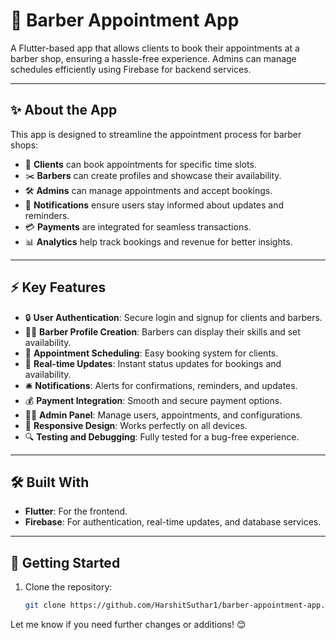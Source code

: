 # 💈 Barber Appointment App

A Flutter-based app that allows clients to book their appointments at a barber shop, ensuring a hassle-free experience. Admins can manage schedules efficiently using Firebase for backend services.  

---

## ✨ About the App

This app is designed to streamline the appointment process for barber shops:  
- 📅 **Clients** can book appointments for specific time slots.  
- ✂️ **Barbers** can create profiles and showcase their availability.  
- 🛠️ **Admins** can manage appointments and accept bookings.  
- 🔔 **Notifications** ensure users stay informed about updates and reminders.  
- 💳 **Payments** are integrated for seamless transactions.  
- 📊 **Analytics** help track bookings and revenue for better insights.  

---

## ⚡ Key Features

- 🔒 **User Authentication**: Secure login and signup for clients and barbers.  
- 🧑‍🎨 **Barber Profile Creation**: Barbers can display their skills and set availability.  
- 📆 **Appointment Scheduling**: Easy booking system for clients.  
- 🔄 **Real-time Updates**: Instant status updates for bookings and availability.  
- 🛎️ **Notifications**: Alerts for confirmations, reminders, and updates.  
- 💰 **Payment Integration**: Smooth and secure payment options.  
- 👨‍💻 **Admin Panel**: Manage users, appointments, and configurations.  
- 📱 **Responsive Design**: Works perfectly on all devices.  
- 🔍 **Testing and Debugging**: Fully tested for a bug-free experience.  

---

## 🛠️ Built With

- **Flutter**: For the frontend.  
- **Firebase**: For authentication, real-time updates, and database services.  

---

## 🚀 Getting Started

1. Clone the repository:  
   ```bash
   git clone https://github.com/HarshitSuthar1/barber-appointment-app.git


Let me know if you need further changes or additions! 😊

